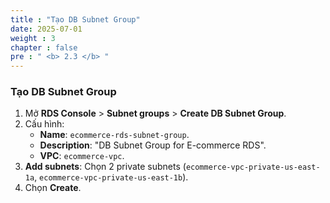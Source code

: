 ```yaml
---
title : "Tạo DB Subnet Group"
date: 2025-07-01
weight : 3
chapter : false
pre : " <b> 2.3 </b> "
---
```

### Tạo DB Subnet Group

1. Mở **RDS Console** > **Subnet groups** > **Create DB Subnet Group**.
2. Cấu hình:
    - **Name**: `ecommerce-rds-subnet-group`.
    - **Description**: "DB Subnet Group for E-commerce RDS".
    - **VPC**: `ecommerce-vpc`.
3. **Add subnets**: Chọn 2 private subnets (`ecommerce-vpc-private-us-east-1a`, `ecommerce-vpc-private-us-east-1b`).
4. Chọn **Create**.
